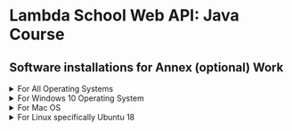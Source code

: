 # Lambda School Web API: Java Course 
## Software installations for Annex (optional) Work

<details><summary>For All Operating Systems</summary>
<p>

### Nothing to install that is NOT operating system specific. See your OS link for installation instructions

</p>
</details>


<details><summary>For Windows 10 Operating System</summary>
<p>

---
### *** OPTIONALLY *** Install RabbitMQ on a Windows 10 based computer

[![Video to Install RabbitMQ](http://img.youtube.com/vi/EjSuWP7m0kk/0.jpg)](http://www.youtube.com/watch?v=EjSuWP7m0kk)

Install the Erlang software. RabbitMQ requires this development system to be installed first:
* Surf to [http://www.erlang.org/downloads](http://www.erlang.org/downloads)
* Download the 64 bit software for Windows
* Install the software as an Administrator

Now install the actual RabbitMQ Server
* Surf to [https://www.rabbitmq.com/install-windows.html](https://www.rabbitmq.com/install-windows.html) and install the software
* Add the RabbitMQ installation directory to your path
* Test by running from the command prompt: rabbitmqctl version. You should get a response showing the version of rabbitmq installed.

---
### *** OPTIONALLY *** Install Redis on a Windows 10 based computer

[![Video to Install Redis](http://img.youtube.com/vi/EjSuWP7m0kk/0.jpg)](http://www.youtube.com/watch?v=EjSuWP7m0kk)

Redis only runs on Linux. In order to run a Windows 10 based computer, a Linux subsystem must first be installed.
* Verify that the Windows 10 version is greater than 1709 by running winver from a command prompt. If the Windows version is less than 1709, upgrade the system. The upgrade is available free from Microsoft through the Windows Update Process.
* From a Powershell prompt being run as Administrator, enable a Linux subsystem with the command: 
Enable-WindowsOptionalFeature -Online -FeatureName Microsoft-Windows-Subsystem-Linux
* Surf to [https://www.microsoft.com/en-us/p/ubuntu-1804/9n9tngvndl3q](https://www.microsoft.com/en-us/p/ubuntu-1804/9n9tngvndl3q)
* Download and install the Ubuntu 18 subsystem. Ubuntu is a version of Linux

After launching the subsystem, run the following commands to install Redis
* sudo apt-get update
* sudo apt-get upgrade
* sudo apt-get install redis-server
* sudo service redis-server restart

To verify the installation:
* from a command prompt, run redis-cli -v  
This should return the version of Redis installed on the computer.
* from a command prompt, run redis-cli ping  
Redis should respond with pong

---
</p>
</details>


<details><summary>For Mac OS</summary>
<p>

### *** OPTIONALLY *** Install RabbitMQ on a Mac OS Computer

[![Video to Install RabbitMQ](http://img.youtube.com/vi/KygNhA0-VQk/0.jpg)](http://www.youtube.com/watch?v=KygNhA0-VQk)

Using Homebrew from a terminal prompt, enter
* brew update
* brew install rabbitmq

* Go to your home directory. Enter  
```cd ```
* Edit your user profile. Enter  
```nano .bash_profile```
* At the end of the file, add  
```export PATH=$PATH:/usr/local/opt/rabbitmq/sbin```
* Exit nano and restart your computer.  
* After machine has restarted and from a terminal prompt, enter  
```brew services start rabbitmq```

To test RabbitMQ, from a terminal prompt enter  
```rabbitmqctl version```  
A version number should be the response.

NOTE:

If you are still having trouble running rabbitmqctl, try adding another export PATH statement to your .bash_profile  
```export PATH=$PATH:/usr/local/sbin```

---
### *** OPTIONALLY *** Install Redis on a Mac OS Computer

[![Video to Install Redis](http://img.youtube.com/vi/8o8CWZTb1j0/0.jpg)](http://www.youtube.com/watch?v=8o8CWZTb1j0)

Using Homebrew from a terminal prompt enter
* brew update
* brew install redis
* brew services start redis

To test the installation from a terminal prompt enter
* redis-cli ping   
Redis will respond with pong

---
</details>


<details><summary>For Linux specifically Ubuntu 18</summary>
<p>

---
### *** OPTIONALLY *** Install RabbitMQ on a Linux Computer

[![Video to Install RabbitMQ](http://img.youtube.com/vi/jDPsisgWpr0/0.jpg)](http://www.youtube.com/watch?v=jDPsisgWpr0)

To install the software, first install Erlang and then the RabbitMQ server by doing the following from a terminal prompt:

* sudo apt update
* sudo apt install curl
* wget -O - "https://github.com/rabbitmq/signing-keys/releases/download/2.0/rabbitmq-release-signing-key.asc" | sudo apt-key add -
* sudo apt install apt-transport-https
* sudo nano /etc/apt/sources.list.d/bintray.erlang.list
  * Add the line   
```deb http://dl.bintray.com/rabbitmq-erlang/debian bionic erlang```
  * exit nano
* sudo apt update
* sudo apt install erlang-nox
* sudo nano /etc/apt/preferences.d/erlang
  * Add the three lines   
```
Package: erlang*
Pin: release o=Bintray
Pin-Priority: 1000
```
  * exit nano
* sudo apt update
* sudo apt-cache policy
* curl -s https://packagecloud.io/install/repositories/rabbitmq/rabbitmq-server/script.deb.sh | sudo bash
* sudo apt update
* sudo apt install rabbitmq-server
* sudo service rabbitmq-server start

Test the installation by entering the following at a terminal prompt
* sudo rabbitmqctl version
RabbitMQ should respond with a version number

---
### *** OPTIONALLY *** Install Redis on a Linux Computer

[![Video to Install Redis](http://img.youtube.com/vi/wWRxgPFO1zE/0.jpg)](http://www.youtube.com/watch?v=wWRxgPFO1zE)

To install Redis, enter the following at a terminal prompt

* sudo apt update
* sudo apt install redis-server
* sudo nano /etc/redis/redis.conf
  * search for supervised change line to supervised systemd
  * exit nano
* sudo systemctl restart redis.service

To test Redis, enter the following at a terminal prompt
* redis-cli ping   
Redis will respond with pong

---
</p>
</details>

